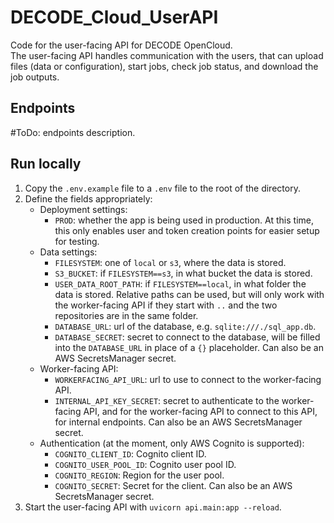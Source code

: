 # DECODE_Cloud_UserAPI

Code for the user-facing API for DECODE OpenCloud.  
The user-facing API handles communication with the users, that can upload files (data or configuration), start jobs, check job status, and download the job outputs.  


## Endpoints
\#ToDo: endpoints description.


## Run locally
1. Copy the `.env.example` file to a `.env` file to the root of the directory.
2. Define the fields appropriately:
    - Deployment settings:
      - `PROD`: whether the app is being used in production. At this time, this only enables user and token creation points for easier setup for testing.
    - Data settings:
      - `FILESYSTEM`: one of `local` or `s3`, where the data is stored.
      - `S3_BUCKET`: if `FILESYSTEM==s3`, in what bucket the data is stored.
      - `USER_DATA_ROOT_PATH`: if `FILESYSTEM==local`, in what folder the data is stored. Relative paths can be used, but will only work with the worker-facing API if they start with `..` and the two repositories are in the same folder.
      - `DATABASE_URL`: url of the database, e.g. `sqlite:///./sql_app.db`.
      - `DATABASE_SECRET`: secret to connect to the database, will be filled into the `DATABASE_URL` in place of a `{}` placeholder. Can also be an AWS SecretsManager secret.
    - Worker-facing API:
      - `WORKERFACING_API_URL`: url to use to connect to the worker-facing API.
      - `INTERNAL_API_KEY_SECRET`: secret to authenticate to the worker-facing API, and for the worker-facing API to connect to this API, for internal endpoints. Can also be an AWS SecretsManager secret.
    - Authentication (at the moment, only AWS Cognito is supported):
      - `COGNITO_CLIENT_ID`: Cognito client ID.
      - `COGNITO_USER_POOL_ID`: Cognito user pool ID.
      - `COGNITO_REGION`: Region for the user pool.
      - `COGNITO_SECRET`: Secret for the client. Can also be an AWS SecretsManager secret.
3. Start the user-facing API with `uvicorn api.main:app --reload`.
